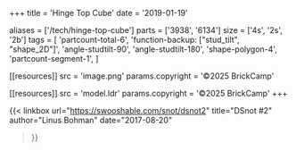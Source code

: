+++
title = 'Hinge Top Cube'
date  = '2019-01-19'

aliases = ['/tech/hinge-top-cube']
parts = ['3938', '6134']
size  = ['4s', '2s', '2b']
tags  = [
  'partcount-total-6',
  'function-backup: ["stud_tilt", "shape_2D"]',
  'angle-studtilt-90',
  'angle-studtilt-180',
  'shape-polygon-4',
  'partcount-segment-1',
]

[[resources]]
src              = 'image.png'
params.copyright = '©2025 BrickCamp'

[[resources]]
src              = 'model.ldr'
params.copyright = '©2025 BrickCamp'
+++

{{< linkbox
    url="https://swooshable.com/snot/dsnot2"
    title="DSnot #2"
    author="Linus Bohman"
    date="2017-08-20"
>}}
